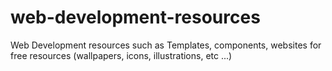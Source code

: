# web-development-resources
Web Development resources such as Templates, components, websites for free resources (wallpapers, icons, illustrations, etc ...)
